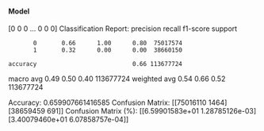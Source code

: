 #### Model
[0 0 0 ... 0 0 0]
Classification Report:
              precision    recall  f1-score   support

           0       0.66      1.00      0.80  75017574
           1       0.32      0.00      0.00  38660150

    accuracy                           0.66 113677724
   macro avg       0.49      0.50      0.40 113677724
weighted avg       0.54      0.66      0.52 113677724

Accuracy: 0.659907661416585
Confusion Matrix:
[[75016110     1464]
 [38659459      691]]
Confusion Matrix (%):
[[6.59901583e+01 1.28785126e-03]
 [3.40079460e+01 6.07858757e-04]]
